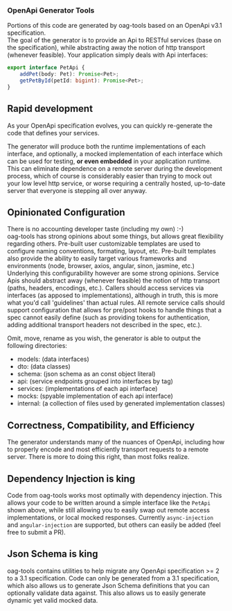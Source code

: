 ### OpenApi Generator Tools

Portions of this code are generated by oag-tools based on an OpenApi v3.1 specification.  
The goal of the generator is to provide an Api to RESTful services (base on the specification), while abstracting away the notion of http transport (whenever feasible).
Your application simply deals with Api interfaces:

```typescript
export interface PetApi {
	addPet(body: Pet): Promise<Pet>;
	getPetById(petId: bigint): Promise<Pet>;
}
```

## Rapid development

As your OpenApi specification evolves, you can quickly re-generate the code that defines your services.

The generator will produce both the runtime implementations of each interface,
and optionally, a mocked implementation of each interface which can be used for testing,
**or even embedded** in your application runtime.  
This can eliminate dependence on a remote server during the development process,
which of course is considerably easier than trying to mock out your low level http service,
or worse requiring a centrally hosted, up-to-date server that everyone is stepping all over anyway.

## Opinionated Configuration

There is no accounting developer taste (including my own) :-)  
oag-tools has strong opinions about some things, but allows great flexibility regarding others.
Pre-built user customizable templates are used to configure naming conventions, formating, layout, etc.
Pre-built templates also provide the ability to easily target various frameworks and environments (node, browser, axios, angular, sinon, jasmine, etc.)
Underlying this configurability however are some strong opinions.
Service Apis should abstract away (whenever feasible) the notion of http transport (paths, headers, encodings, etc.).
Callers should access services via interfaces (as apposed to implementations), although in truth, this is more what you'd call 'guidelines' than actual rules.
All remote service calls should support configuration that allows for pre/post hooks to handle things that a spec cannot easily define
(such as providing tokens for authentication, adding additional transport headers not described in the spec, etc.).

Omit, move, rename as you wish, the generator is able to output the following directories:

* models: (data interfaces)
* dto: (data classes)
* schema: (json schema as an const object literal)
* api: (service endpoints grouped into interfaces by tag)
* services: (implementations of each api interface)
* mocks: (spyable implementation of each api interface)
* internal: (a collection of files used by generated implementation classes)

## Correctness, Compatibility, and Efficiency

The generator understands many of the nuances of OpenApi, including how to properly encode and most efficiently transport requests to a remote server.
There is more to doing this right, than most folks realize.

## Dependency Injection is king

Code from oag-tools works most optimally with dependency injection.
This allows your code to be written around a simple interface like the `PetApi` shown above,
while still allowing you to easily swap out remote access implementations, or local mocked responses.
Currently `async-injection` and `angular-injection` are supported, but others can easily be added
(feel free to submit a PR).

## Json Schema is king

oag-tools contains utilities to help migrate any OpenApi specification >= 2 to a 3.1 specification.
Code can only be generated from a 3.1 specification, which also allows us to generate Json Schema definitions that you can optionally validate data against.
This also allows us to easily generate dynamic yet valid mocked data.
